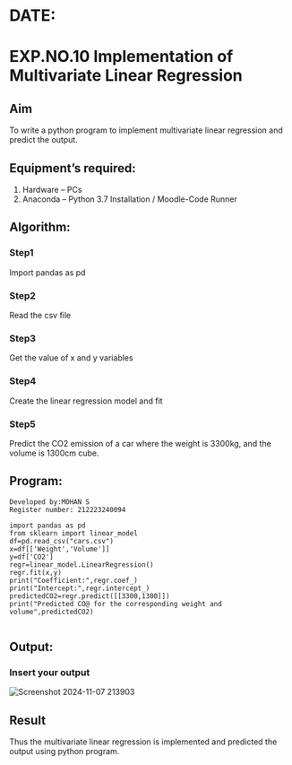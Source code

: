 # DATE:
# EXP.NO.10 Implementation of Multivariate Linear Regression
## Aim
To write a python program to implement multivariate linear regression and predict the output.
## Equipment’s required:
1.	Hardware – PCs
2.	Anaconda – Python 3.7 Installation / Moodle-Code Runner
## Algorithm:
### Step1
Import pandas as pd

### Step2
Read the csv file

### Step3
Get the value of x and y variables

### Step4
Create the linear regression model and fit

### Step5
Predict the CO2 emission of a car where the weight is 3300kg, and the volume is 1300cm cube.

## Program:
```
Developed by:MOHAN S 
Register number: 212223240094

import pandas as pd
from sklearn import linear_model
df=pd.read_csv("cars.csv")
x=df[['Weight','Volume']]
y=df['CO2']
regr=linear_model.LinearRegression()
regr.fit(x,y)
print("Coefficient:",regr.coef_)
print("Intercept:",regr.intercept_)
predictedCO2=regr.predict([[3300,1300]])
print("Predicted CO@ for the corresponding weight and volume",predictedCO2)


```
## Output:
### Insert your output
![Screenshot 2024-11-07 213903](https://github.com/user-attachments/assets/4f43ab83-e6d7-4294-8705-f97ddd8c905a)


## Result
Thus the multivariate linear regression is implemented and predicted the output using python program.
